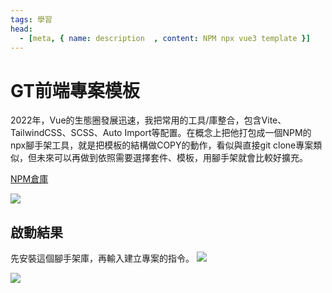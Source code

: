 ```yaml
---
tags: 學習
head:
  - [meta, { name: description  , content: NPM npx vue3 template }]
---
```


# GT前端專案模板

2022年，Vue的生態圈發展迅速，我把常用的工具/庫整合，包含Vite、TailwindCSS、SCSS、Auto Import等配置。在概念上把他打包成一個NPM的npx腳手架工具，就是把模板的結構做COPY的動作，看似與直接git clone專案類似，但未來可以再做到依照需要選擇套件、模板，用腳手架就會比較好擴充。

[NPM倉庫](https://www.npmjs.com/package/gt-template)

![](https://i.imgur.com/yheHBuu.png)


## 啟動結果
先安裝這個腳手架庫，再輸入建立專案的指令。
![](https://i.imgur.com/yf1U1WV.png)

![](https://i.imgur.com/SrSK4cc.png)
